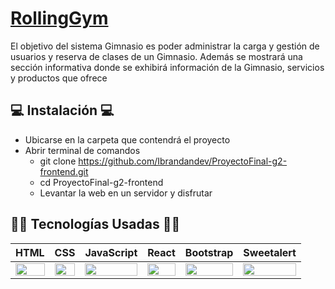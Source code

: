# [RollingGym](https://proyectofinal-g2-frontend.netlify.app/)

El objetivo del sistema Gimnasio es poder administrar la carga y gestión de usuarios y reserva de clases
de un Gimnasio. Además se mostrará una sección informativa donde se exhibirá información de la
Gimnasio, servicios y productos que ofrece

## 💻 Instalación 💻
- Ubicarse en la carpeta que contendrá el proyecto
- Abrir terminal de comandos
  - git clone https://github.com/Ibrandandev/ProyectoFinal-g2-frontend.git
  - cd ProyectoFinal-g2-frontend
  - Levantar la web en un servidor y disfrutar

## 👨‍💻 Tecnologías Usadas 👨‍💻
<table>
  <thead>
    <tr>
      <th>HTML</th>
      <th>CSS</th>
      <th>JavaScript</th>
      <th>React</th>      
      <th>Bootstrap</th>
      <th>Sweetalert</th>
    </tr>
  </thead>
  <tbody>
    <tr>
      <td>
        <img src="https://i.postimg.cc/rF6WrLjr/html.png" width="100%" />
      </td>
      <td>
        <img src="https://i.postimg.cc/mgSDG9F2/css.png" width="100%" />
      </td>
      <td>
        <img src="https://upload.wikimedia.org/wikipedia/commons/thumb/9/99/Unofficial_JavaScript_logo_2.svg/1200px-Unofficial_JavaScript_logo_2.svg.png" width="100%" />
      </td> 
      <td>
        <img src="https://download.logo.wine/logo/React_(web_framework)/React_(web_framework)-Logo.wine.png" width="100%" />
      </td> 
      <td>
        <img src="https://upload.wikimedia.org/wikipedia/commons/thumb/b/b2/Bootstrap_logo.svg/1200px-Bootstrap_logo.svg.png" width="100%" />
      </td>
      <td>
        <img src="https://sweetalert2.github.io/images/SweetAlert2.png" width="100%" />
      </td>
    </tr>
  </tbody>
</table>

